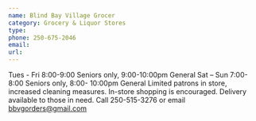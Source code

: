 ```yaml
---
name: Blind Bay Village Grocer
category: Grocery & Liquor Stores
type: 
phone: 250-675-2046
email: 
url: 
---
```


Tues - Fri 8:00-9:00 Seniors only, 9:00-10:00pm General
 Sat – Sun 7:00-8:00 Seniors only, 8:00- 10:00pm General
 Limited patrons in store, increased cleaning measures.
 In-store shopping is encouraged. Delivery available to those in need. Call 250-515-3276 or email bbvgorders@gmail.com